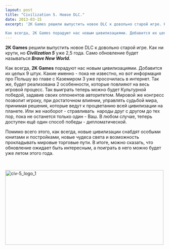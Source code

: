 ```yaml
---
layout: post
title: "Civilization 5. Новое DLC."
date: 2013-03-15
excerpt: '2K Games решили выпустить новое DLC к довольно старой игре. Как ни крути, но Civilization 5 уже 2,5 года. Само обновление будет называться Brave New World.

Как всегда, 2K Games порадуют нас новым цивилизациями. Добавится их целых 9 штук. Какие именно - пока не известно, но вот информация про Польшу во главе с Каземиром 3 уже просочилась в интернет...'
---
```


<strong>2K Games</strong> решили выпустить новое DLC к довольно старой игре. Как ни крути, но <strong><em>Civilization 5</em></strong> уже 2,5 года. Само обновление будет называться <em><b>Brave New World</b><strong>.</strong></em>

Как всегда, <strong>2K Games</strong> порадуют нас новым цивилизациями. Добавится их целых 9 штук. Какие именно - пока не известно, но вот информация про Польшу во главе с Каземиром 3 уже просочилась в интернет. Так же, будет реализована 2 особенности, которые повлияют на весь игровой процесс. Так выиграть теперь можно будет Культурной победой, задавив своих оппонентов авторитетом. Мировой же конгресс позволит игроку, при достаточном влиянии, управлять судьбой мира, принимая решения, которые ведут к процветанию всей цивилизации на планете. Или же наоборот - стравливать  народы друг с другом до тех пор, пока не останется только один - Ваш. В любом случае, теперь доступен ещё один способ победы - дипломатической.

Помимо всего этого, как всегда, новые цивилизации снабдят особыми юнитами и постройками, новые чудеса света и возможность прокладывать мировые торговые пути. В итоге, можно сказать, что обновление ожидает быть интересным, а поиграть в него можно будет уже летом этого года.

&nbsp;

<a href="http://gamersoul.ru/wp-content/uploads/2013/03/civ-5_logo_1.jpg"><img class="size-full wp-image-1736 aligncenter" alt="civ-5_logo_1" src="http://gamersoul.ru/wp-content/uploads/2013/03/civ-5_logo_1.jpg" width="500" height="236" /></a>